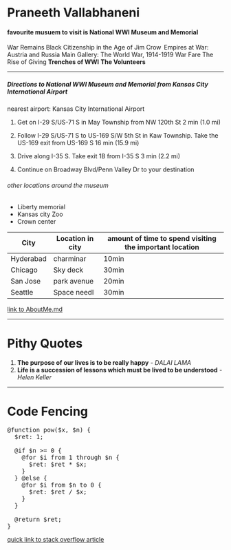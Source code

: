 # Praneeth Vallabhaneni
#### favourite musuem to visit is National WWI Museum and Memorial
War Remains
Black Citizenship in the Age of Jim Crow 
Empires at War: Austria and Russia
Main Gallery: The World War, 1914-1919
War Fare
The Rise of Giving
**Trenches of WWI**
**The Volunteers**
_________________________________________

##### Directions to National WWI Museum and Memorial from Kansas City International Airport
nearest airport: Kansas City International Airport
1. Get on I-29 S/US-71 S in May Township from NW 120th St
2 min (1.0 mi)

2. Follow I-29 S/US-71 S to US-169 S/W 5th St in Kaw Township. Take the US-169 exit from US-169 S
16 min (15.9 mi)

3. Drive along I-35 S. Take exit 1B from I-35 S
3 min (2.2 mi)

4. Continue on Broadway Blvd/Penn Valley Dr to your destination
###### other locations around the museum 
* Liberty memorial
* Kansas city Zoo
* Crown center

| City        | Location in city |  amount of time to spend visiting the important location |
| ----------- | -----------------| -------------------------------------------------------- |                      
| Hyderabad   |     charminar    |         10min                                            |
| Chicago     |     Sky deck     |         30min                                            |
| San Jose    |     park avenue  |         20min                                            |
| Seattle     |     Space needl  |         30min                                            |           

[link to AboutMe.md](https://github.com/praneethvallabhaneni/assignment2-Vallabhaneni/blob/main/AboutMe.md)

--------------------

# Pithy Quotes
1. **The purpose of our lives is to be really happy** - *DALAI LAMA*
2. **Life is a succession of lessons which must be lived to be understood** - *Helen Keller*

--------------------

# Code Fencing

<pre>
@function pow($x, $n) {
  $ret: 1;
    
  @if $n >= 0 {
    @for $i from 1 through $n {
      $ret: $ret * $x;
    } 
  } @else {
    @for $i from $n to 0 {
      $ret: $ret / $x;
    }
  }
  
  @return $ret;
}
</pre>
[quick link to stack overflow article](https://css-tricks.com/snippets/sass/fix-number-n-digits/)

